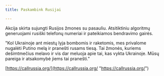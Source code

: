 ```yaml
---
title: Paskambink Rusijai

---
```

Akcija skirta sujungti Rusijos žmones su pasauliu. Atsitiktiniu algoritmų generuojami rusiški telefonų numeriai ir pateikiamos bendravimo gairės.

"Kol Ukrainoje ant miestų lyja bombomis ir raketomis, mes privalome nugalėti Putino melą ir pranešti rusams tiesą. Tai žmonės, kuriems dešimtmečius melavo ir vis dar meluoja apie tai, kas vykta Ukrainoje. Mūsų pareiga ir atsakomybė jiems tai pranešti."

[https://callrussia.org/](https://callrussia.org/ "https://callrussia.org/")